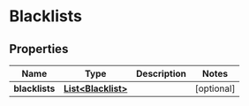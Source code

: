 
# Blacklists

## Properties
Name | Type | Description | Notes
------------ | ------------- | ------------- | -------------
**blacklists** | [**List&lt;Blacklist&gt;**](Blacklist.md) |  |  [optional]



